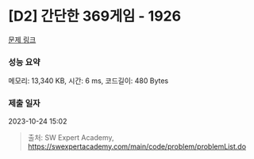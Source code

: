 # [D2] 간단한 369게임 - 1926 

[문제 링크](https://swexpertacademy.com/main/code/problem/problemDetail.do?contestProbId=AV5PTeo6AHUDFAUq) 

### 성능 요약

메모리: 13,340 KB, 시간: 6 ms, 코드길이: 480 Bytes

### 제출 일자

2023-10-24 15:02



> 출처: SW Expert Academy, https://swexpertacademy.com/main/code/problem/problemList.do